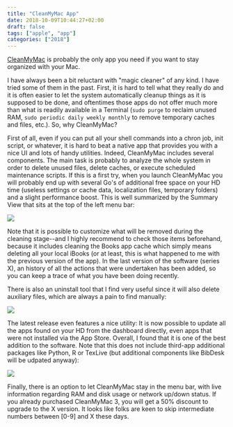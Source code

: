 ```yaml
---
title: "CleanMyMac App"
date: 2018-10-09T10:44:27+02:00
draft: false
tags: ["apple", "app"]
categories: ["2018"]
---
```


[CleanMyMac](https://macpaw.com/cleanmymac) is probably the only app you need if you want to stay organized with your Mac.

I have always been a bit reluctant with "magic cleaner" of any kind. I have tried some of them in the past. First, it is hard to tell what they really do and it is often easier to let the system automatically cleanup things as it is supposed to be done, and oftentimes those apps do not offer much more than what is readily available in a Terminal (`sudo purge` to reclaim unused RAM, `sudo periodic daily weekly monthly` to remove temporary caches and files, etc.). So, why CleanMyMac?

First of all, even if you can put all your shell commands into a chron job, init script, or whatever, it is hard to beat a native app that provides you with a nice UI and lots of handy utilities. Indeed, CleanMyMac includes several components. The main task is probably to analyze the whole system in order to delete unused files, delete caches, or execute scheduled maintenance scripts. If this is a first try, when you launch CleanMyMac you will probably end up with several Go's of additional free space on your HD time (useless settings or cache data, localization files, temporary folders) and a slight performance boost. This is well summarized by the Summary View that sits at the top of the left menu bar:

![](/img/2018-10-09-10-54-24.png)

Note that it is possible to customize what will be removed during the cleaning stage--and I highly recommend to check those items beforehand, because it includes cleaning the Books app cache which simply means deleting all your local iBooks (or at least, this is what happened to me with the previous version of the app). In the last version of the software (series X), an history of all the actions that were undertaken has been added, so you can keep a trace of what you have been doing recently.

There is also an uninstall tool that I find very useful since it will also delete auxiliary files, which are always a pain to find manually:

![](/img/2018-10-09-10-54-45.png)

The latest release even features a nice utility: It is now possible to update all the apps found on your HD from the dashboard directly, even apps that were not installed via the App Store. Overall, I found that it is one of the best addition to the software. Note that this does not include third-app additional packages like Python, R or TexLive (but additional components like BibDesk will be udpated anyway):

![](/img/2018-10-09-10-44-06.png)

Finally, there is an option to let CleanMyMac stay in the menu bar, with live information regarding RAM and disk usage or network up/down status. If you already purchased CleanMyMac 3, you will get a 50% discount to upgrade to the X version. It looks like folks are keen to skip intermediate numbers between [0-9] and X these days.
